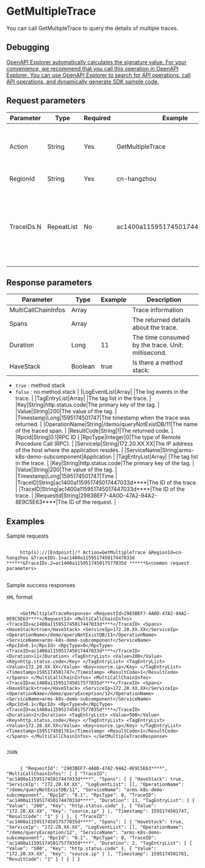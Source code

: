 # GetMultipleTrace

You can call GetMultipleTrace to query the details of multiple traces.

## Debugging

[OpenAPI Explorer automatically calculates the signature value. For your convenience, we recommend that you call this operation in OpenAPI Explorer. You can use OpenAPI Explorer to search for API operations, call API operations, and dynamically generate SDK sample code.](https://api.aliyun.com/#product=ARMS&api=GetMultipleTrace&type=RPC&version=2019-08-08)

## Request parameters

|Parameter|Type|Required|Example|Description|
|---------|----|--------|-------|-----------|
|Action|String|Yes|GetMultipleTrace|The parameter specified by the system. Valid values: `GetMultipleTrace` . |
|RegionId|String|Yes|cn-hangzhou|The ID of the region. |
|TraceIDs.N|RepeatList|No|ac1400a115951745017447033d\*\*\*\*|Trace ID \(required\) You can obtain the contents on the invocation trace query page or interface snapshot page of the ARMS console. |

## Response parameters

|Parameter|Type|Example|Description|
|---------|----|-------|-----------|
|MultiCallChainInfos|Array| |Trace information |
|Spans|Array| |The returned details about the trace. |
|Duration|Long|11|The time consumed by the trace. Unit: millisecond. |
|HaveStack|Boolean|true|Is there a method stack:

-   `true` : method stack
-   `false` : no method stack |
|LogEventList|Array| |The log events in the trace. |
|TagEntryList|Array| |The tag list in the trace. |
|Key|String|http.status.code|The primary key of the tag. |
|Value|String|200|The value of the tag. |
|Timestamp|Long|1595174501747|The timestamp when the trace was returned. |
|OperationName|String|/demo/queryNotExistDB/11|The name of the traced span. |
|ResultCode|String|1|The returned code. |
|RpcId|String|0.1|RPC ID |
|RpcType|Integer|0|The type of Remote Procedure Call \(RPC\). |
|ServiceIp|String|172.20.XX.XX|The IP address of the host where the application resides. |
|ServiceName|String|arms-k8s-demo-subcomponent|Application |
|TagEntryList|Array| |The tag list in the trace. |
|Key|String|http.status.code|The primary key of the tag. |
|Value|String|200|The value of the tag. |
|Timestamp|Long|1595174501747|Time |
|TraceID|String|ac1400a115951745017447033d\*\*\*\*|The ID of the trace. |
|TraceID|String|ac1400a115951745017447033d\*\*\*\*|The ID of the trace. |
|RequestId|String|2983BEF7-4A0D-47A2-94A2-8E9C5E63\*\*\*\*|The ID of the request. |

## Examples

Sample requests

```

     http(s)://[Endpoint]/? Action=GetMultipleTrace &RegionId=cn-hangzhou &TraceIDs.1=ac1400a115951745017447033d ******&TraceIDs.2=ac1400a115951745017577035d ******&<common request parameters> 
   
```

Sample success responses

`XML` format

```

     <GetMultipleTraceResponse> <RequestId>2983BEF7-4A0D-47A2-94A2-8E9C5E63****</RequestId> <MultiCallChainInfos> <TraceID>ac1400a115951745017447033d****</TraceID> <Spans> <HaveStack>true</HaveStack> <ServiceIp>172.20.XX.XX</ServiceIp> <OperationName>/demo/queryNotExistDB/11</OperationName> <ServiceName>arms-k8s-demo-subcomponent</ServiceName> <RpcId>0.1</RpcId> <RpcType>0</RpcType> <TraceID>ac1400a115951745017447033d****</TraceID> <Duration>11</Duration> <TagEntryList> <Value>200</Value> <Key>http.status.code</Key> </TagEntryList> <TagEntryList> <Value>172.20.XX.XX</Value> <Key>source.ip</Key> </TagEntryList> <Timestamp>1595174501747</Timestamp> <ResultCode>1</ResultCode> </Spans> </MultiCallChainInfos> <MultiCallChainInfos> <TraceID>ac1400a115951745017577035d****</TraceID> <Spans> <HaveStack>true</HaveStack> <ServiceIp>172.20.XX.XX</ServiceIp> <OperationName>/demo/queryException/12</OperationName> <ServiceName>arms-k8s-demo-subcomponent</ServiceName> <RpcId>0.1</RpcId> <RpcType>0</RpcType> <TraceID>ac1400a115951745017577035d****</TraceID> <Duration>2</Duration> <TagEntryList> <Value>500</Value> <Key>http.status.code</Key> </TagEntryList> <TagEntryList> <Value>172.20.XX.XX</Value> <Key>source.ip</Key> </TagEntryList> <Timestamp>1595174501761</Timestamp> <ResultCode>1</ResultCode> </Spans> </MultiCallChainInfos> </GetMultipleTraceResponse> 
   
```

`JSON`

```

     { "RequestId": "2983BEF7-4A0D-47A2-94A2-8E9C5E63****", "MultiCallChainInfos": [ { "TraceID": "ac1400a115951745017447033d****", "Spans": [ { "HaveStack": true, "ServiceIp": "172.20.XX.XX", "LogEventList": [], "OperationName": "/demo/queryNotExistDB/11", "ServiceName": "arms-k8s-demo-subcomponent", "RpcId": "0.1", "RpcType": 0, "TraceID": "ac1400a115951745017447033d****", "Duration": 11, "TagEntryList": [ { "Value": "200", "Key": "http.status.code" }, { "Value": "172.20.XX.XX", "Key": "source.ip" } ], "Timestamp": 1595174501747, "ResultCode": "1" } ] }, { "TraceID": "ac1400a115951745017577035d****", "Spans": [ { "HaveStack": true, "ServiceIp": "172.20.XX.XX", "LogEventList": [], "OperationName": "/demo/queryException/12", "ServiceName": "arms-k8s-demo-subcomponent", "RpcId": "0.1", "RpcType": 0, "TraceID": "ac1400a115951745017577035d****", "Duration": 2, "TagEntryList": [ { "Value": "500", "Key": "http.status.code" }, { "Value": "172.20.XX.XX", "Key": "source.ip" } ], "Timestamp": 1595174501761, "ResultCode": "1" } ] } ] } 
   
```

